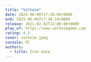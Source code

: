 ```yaml
---
title: "Valheim"
date: 2025-06-06T17:38:09+0800
end: 2025-06-06T17:38:10+0800
release: 2021-02-02T12:00:00+0000
play_of: https://www.valheimgame.com
rating: 4.5
cover: valheim.jpeg
console: PC
authors:
  - title: Iron Gate
---
```

